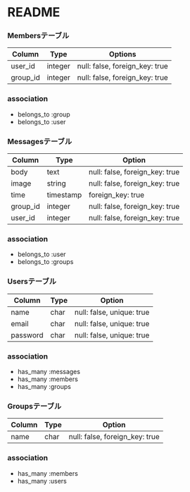 # README

### Membersテーブル

|Column|Type|Options|
|------|----|-------|
|user_id|integer|null: false, foreign_key: true|
|group_id|integer|null: false, foreign_key: true|

### association
- belongs_to :group
- belongs_to :user




### Messagesテーブル

|Column|Type|Option|
|------|----|------|
|body|text|null: false, foreign_key: true|
|image|string|null: false, foreign_key: true|
|time|timestamp|foreign_key: true|
|group_id|integer|null: false, foreign_key: true|
|user_id|integer|null: false, foreign_key: true|

### association
- belongs_to :user
- belongs_to :groups



### Usersテーブル
|Column|Type|Option|
|------|----|------|
|name|char|null: false, unique: true|
|email|char|null: false, unique: true
|password|char|null: false, unique: true


### association
- has_many :messages
- has_many :members
- has_many :groups


### Groupsテーブル
|Column|Type|Option|
|------|----|------|
|name|char|null: false, foreign_key: true|


### association
- has_many :members
- has_many :users








